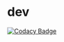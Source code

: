 # dev
[![Codacy Badge](https://api.codacy.com/project/badge/Grade/48660ce61d8d47248774fa8438a02405)](https://www.codacy.com/app/ranjani23/dev?utm_source=github.com&utm_medium=referral&utm_content=ranjani23/dev&utm_campaign=badger)
